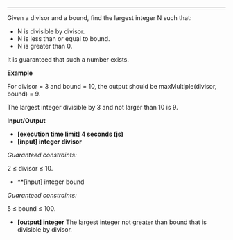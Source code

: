 ---

Given a divisor and a bound, find the largest integer N such that:

- N is divisible by divisor.
- N is less than or equal to bound.
- N is greater than 0.

It is guaranteed that such a number exists.

**Example**

For divisor = 3 and bound = 10, the output should be
maxMultiple(divisor, bound) = 9.

The largest integer divisible by 3 and not larger than 10 is 9.

**Input/Output**

- **[execution time limit] 4 seconds (js)**
- **[input] integer divisor**

_Guaranteed constraints:_

2 ≤ divisor ≤ 10.

- \*\*[input] integer bound

_Guaranteed constraints:_

5 ≤ bound ≤ 100.

- **[output] integer**
  The largest integer not greater than bound that is divisible by divisor.
